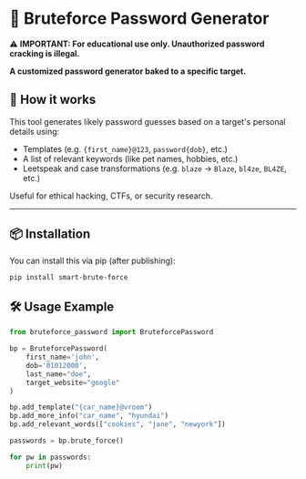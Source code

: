 # 🔐 Bruteforce Password Generator
⚠️ **IMPORTANT: For educational use only. Unauthorized password cracking is illegal.**

**A customized password generator baked to a specific target.**  

## 🧠 How it works

This tool generates likely password guesses based on a target's personal details using:
- Templates (e.g. `{first_name}@123`, `password{dob}`, etc.)
- A list of relevant keywords (like pet names, hobbies, etc.)
- Leetspeak and case transformations (e.g. `blaze` → `Blaze`, `bl4ze`, `BL4ZE`, etc.)

Useful for ethical hacking, CTFs, or security research.

---

## 📦 Installation

You can install this via pip (after publishing):

```bash
pip install smart-brute-force
```

## 🛠️ Usage Example
```python
from bruteforce_password import BruteforcePassword

bp = BruteforcePassword(
    first_name='john',
    dob='01012000',
    last_name="doe",
    target_website="google"
)

bp.add_template("{car_name}@vroom")
bp.add_more_info("car_name", "hyundai")
bp.add_relevant_words(["cookies", "jane", "newyork"])

passwords = bp.brute_force()

for pw in passwords:
    print(pw)
```